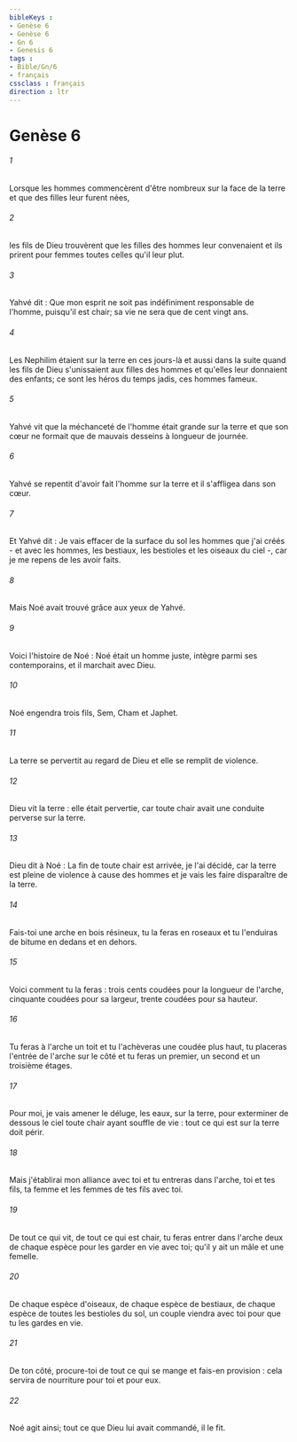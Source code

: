 ```yaml
---
bibleKeys : 
- Genèse 6
- Genèse 6
- Gn 6
- Genesis 6
tags : 
- Bible/Gn/6
- français
cssclass : français
direction : ltr
---
```


# Genèse 6

###### 1
Lorsque les hommes commencèrent d'être nombreux sur la face de la terre et que des filles leur furent nées, 
###### 2
les fils de Dieu trouvèrent que les filles des hommes leur convenaient et ils prirent pour femmes toutes celles qu'il leur plut. 
###### 3
Yahvé dit : Que mon esprit ne soit pas indéfiniment responsable de l'homme, puisqu'il est chair; sa vie ne sera que de cent vingt ans. 
###### 4
Les Nephilim étaient sur la terre en ces jours-là et aussi dans la suite quand les fils de Dieu s'unissaient aux filles des hommes et qu'elles leur donnaient des enfants; ce sont les héros du temps jadis, ces hommes fameux.
###### 5
Yahvé vit que la méchanceté de l'homme était grande sur la terre et que son cœur ne formait que de mauvais desseins à longueur de journée. 
###### 6
Yahvé se repentit d'avoir fait l'homme sur la terre et il s'affligea dans son cœur. 
###### 7
Et Yahvé dit : Je vais effacer de la surface du sol les hommes que j'ai créés - et avec les hommes, les bestiaux, les bestioles et les oiseaux du ciel -, car je me repens de les avoir faits. 
###### 8
Mais Noé avait trouvé grâce aux yeux de Yahvé.
###### 9
Voici l'histoire de Noé : Noé était un homme juste, intègre parmi ses contemporains, et il marchait avec Dieu. 
###### 10
Noé engendra trois fils, Sem, Cham et Japhet. 
###### 11
La terre se pervertit au regard de Dieu et elle se remplit de violence. 
###### 12
Dieu vit la terre : elle était pervertie, car toute chair avait une conduite perverse sur la terre.
###### 13
Dieu dit à Noé : La fin de toute chair est arrivée, je l'ai décidé, car la terre est pleine de violence à cause des hommes et je vais les faire disparaître de la terre. 
###### 14
Fais-toi une arche en bois résineux, tu la feras en roseaux et tu l'enduiras de bitume en dedans et en dehors. 
###### 15
Voici comment tu la feras : trois cents coudées pour la longueur de l'arche, cinquante coudées pour sa largeur, trente coudées pour sa hauteur. 
###### 16
Tu feras à l'arche un toit et tu l'achèveras une coudée plus haut, tu placeras l'entrée de l'arche sur le côté et tu feras un premier, un second et un troisième étages.
###### 17
Pour moi, je vais amener le déluge, les eaux, sur la terre, pour exterminer de dessous le ciel toute chair ayant souffle de vie : tout ce qui est sur la terre doit périr. 
###### 18
Mais j'établirai mon alliance avec toi et tu entreras dans l'arche, toi et tes fils, ta femme et les femmes de tes fils avec toi. 
###### 19
De tout ce qui vit, de tout ce qui est chair, tu feras entrer dans l'arche deux de chaque espèce pour les garder en vie avec toi; qu'il y ait un mâle et une femelle. 
###### 20
De chaque espèce d'oiseaux, de chaque espèce de bestiaux, de chaque espèce de toutes les bestioles du sol, un couple viendra avec toi pour que tu les gardes en vie. 
###### 21
De ton côté, procure-toi de tout ce qui se mange et fais-en provision : cela servira de nourriture pour toi et pour eux. 
###### 22
Noé agit ainsi; tout ce que Dieu lui avait commandé, il le fit. 
